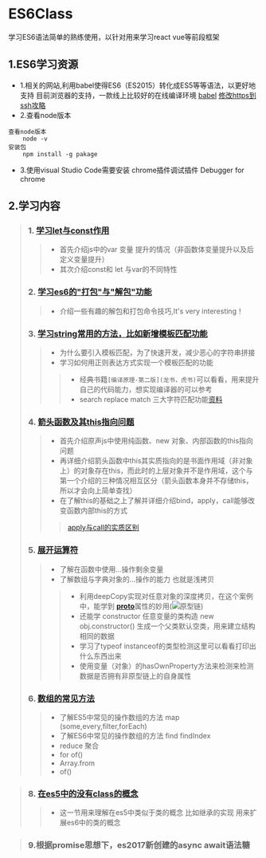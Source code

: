 # ES6Class
学习ES6语法简单的熟练使用，以针对用来学习react vue等前段框架
## 1.ES6学习资源
* 1.相关的网站,利用babel使得ES6（ES2015）转化成ES5等等语法，以更好地支持
目前浏览器的支持，一款线上比较好的在线编译环境
[babel](http://babeljs.io/repl/ "点击进入官网")
[修改https到ssh攻略](https://blog.csdn.net/accountwcx/article/details/46822257 "进入攻略")
* 2.查看node版本
```
查看node版本
    node -v
安装包
    npm install -g pakage
```
* 3.使用visual Studio Code需要安装
chrome插件调试插件
Debugger for chrome

## 2.学习内容
>### 1.    [学习let与const作用](https://github.com/a524631266/ES6Class/blob/master/1.es6.js)
>>   + 首先介绍js中的var 变量 提升的情况（非函数体变量提升以及后定义变量提升）
>>   + 其次介绍const和 let 与var的不同特性
>### 2.    [学习es6的"打包"与"解包"功能](https://github.com/a524631266/ES6Class/blob/master/2.es6%E5%8F%98%E9%87%8F%E8%B5%8B%E5%80%BC.js)
>>   + 介绍一些有趣的解包和打包命令技巧,It's very interesting！
>>   
>### 3.    [学习string常用的方法，比如新增模板匹配功能](https://github.com/a524631266/ES6Class/blob/master/3.string.js)
>>   + 为什么要引入模板匹配，为了快速开发，减少恶心的字符串拼接
>>   + 学习如何用正则表达方式实现一个模板匹配的功能
>>>   - 经典书籍```[编译原理-第二版](龙书，虎书)```可以看看，用来提升自己的代码能力，想实现编译器的可以参考
>>>   - search replace match 三大字符匹配功能[资料](http://www.runoob.com/js/js-regexp.html)
>### 4.    [箭头函数及其this指向问题](https://github.com/a524631266/ES6Class/blob/master/4.keliFunction.js)
>>   + 首先介绍原声js中使用纯函数、new 对象、内部函数的this指向问题
>>   + 再详细介绍箭头函数中this其实质指向的是书面作用域（非对象上）的对象存在this，而此时的上层对象并不是作用域，这个与第一个介绍的三种情况相互区分（箭头函数本身并不存储this，所以才会向上简单查找）
>>   + 在了解this的基础之上了解并详细介绍bind，apply，call能够改变函数内部this的方式
>>>  [apply与call的实质区别](https://blog.csdn.net/lizeshi125/article/details/53670590)
>### 5.    [展开运算符](https://github.com/a524631266/ES6Class/blob/master/5.dotdotdot.js)
>>   + 了解在函数中使用...操作剩余变量
>>   + 了解数组与字典对象的...操作的能力 也就是浅拷贝
>>>   - 利用deepCopy实现对任意对象的深度拷贝，在这个案例中，能学到 [__proto__](https://blog.csdn.net/ligang2585116/article/details/53522741/)属性的妙用(![原型链](https://github.com/a524631266/ES6Class/blob/master/image/原型链2.jpg "optional title"))
>>>   - 还能学 constructor 任意变量的类构造 new obj.constructor() 生成一个父类默认空类，用来建立结构相同的数据
>>>   - 学习了typeof instanceof的类型检测这里可以看看打印出什么东西出来
>>>   - 使用变量（对象）的hasOwnProperty方法来检测来检测数据是否拥有非原型链上的自身属性
>### 6.    [数组的常见方法](https://github.com/a524631266/ES6Class/blob/master/6.arr.js)
>>   + 了解ES5中常见的操作数组的方法 map (some,every,filter,forEach) 
>>   + 了解ES6中常见的操作数组的方法 find findIndex
>>   + reduce 聚合
>>   + for of() 
>>   + Array.from
>>   + of()

>### 8. [在es5中的没有class的概念](https://github.com/a524631266/ES6Class/blob/master/8.class.js)
>>   + 这一节用来理解在es5中类似于类的概念 比如继承的实现 用来扩展es6中的类的概念

>### 9.根据promise思想下，es2017新创建的async await语法糖
